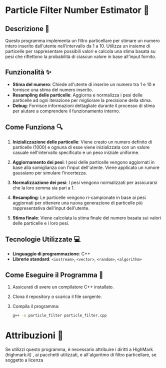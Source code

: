 # Particle Filter Number Estimator 🎲

## Descrizione 📖

Questo programma implementa un filtro particellare per stimare un numero intero inserito dall'utente nell'intervallo da 1 a 10. Utilizza un insieme di particelle per rappresentare possibili valori e calcola una stima basata su pesi che riflettono la probabilità di ciascun valore in base all'input fornito.

## Funzionalità ✨

- **Stima del numero**: Chiede all'utente di inserire un numero tra 1 e 10 e fornisce una stima del numero inserito.
- **Resampling delle particelle**: Aggiorna e normalizza i pesi delle particelle ad ogni iterazione per migliorare la precisione della stima.
- **Debug**: Fornisce informazioni dettagliate durante il processo di stima per aiutare a comprendere il funzionamento interno.

## Come Funziona 🔍

1. **Inizializzazione delle particelle**: Viene creato un numero definito di particelle (1000) e ognuna di esse viene inizializzata con un valore casuale nell'intervallo specificato e un peso iniziale uniforme.
  
2. **Aggiornamento dei pesi**: I pesi delle particelle vengono aggiornati in base alla somiglianza con l'input dell'utente. Viene applicato un rumore gaussiano per simulare l'incertezza.

3. **Normalizzazione dei pesi**: I pesi vengono normalizzati per assicurarsi che la loro somma sia pari a 1.

4. **Resampling**: Le particelle vengono ri-campionate in base ai pesi aggiornati per ottenere una nuova generazione di particelle più rappresentativa dell'input dell'utente.

5. **Stima finale**: Viene calcolata la stima finale del numero basata sui valori delle particelle e i loro pesi.

## Tecnologie Utilizzate 💻

- **Linguaggio di programmazione**: C++
- **Librerie standard**: `<iostream>`, `<vector>`, `<random>`, `<algorithm>`

## Come Eseguire il Programma 🚀

1. Assicurati di avere un compilatore C++ installato.
2. Clona il repository o scarica il file sorgente.
3. Compila il programma:

   ```bash
   g++ -o particle_filter particle_filter.cpp
# Attribuzioni 📝
Se utilizzi questo programma, è necessario attribuire i diritti a HighMark (highmark.it) , ai pacchetti utilizzati, e all'algoritmo di filtro particellare, se soggetto a licenza

